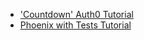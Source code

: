 - ['Countdown' Auth0 Tutorial](https://auth0.com/blog/elixir-and-phoenix-tutorial-build-an-authenticated-app)
- [Phoenix with Tests Tutorial](https://medium.brianemory.com/elixir-phoenix-creating-an-app-with-tests-updated-for-phoenix-1-4-f44c66b690f)
